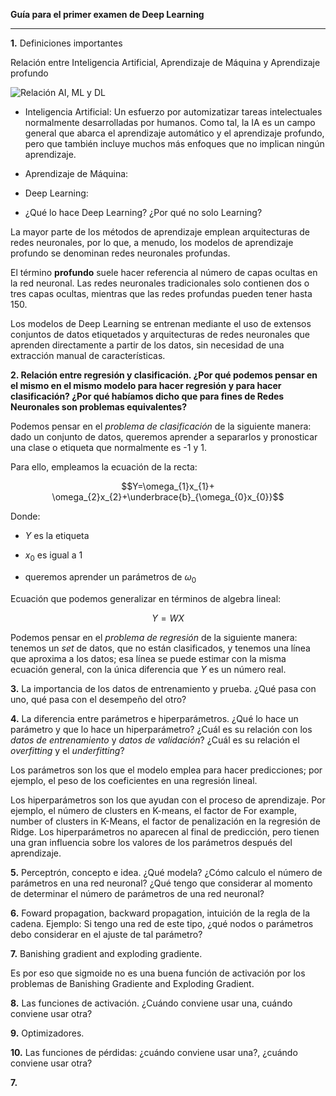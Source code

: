 **Guía para el primer examen de Deep Learning**

***

**1.** Definiciones importantes

Relación entre Inteligencia Artificial, Aprendizaje de Máquina y Aprendizaje profundo

![Relación AI, ML y DL](https://github.com/dapivei/deep-learning-2020/tree/master/images)


+ Inteligencia Artificial: Un esfuerzo por automizatizar tareas intelectuales normalmente desarrolladas por humanos. Como tal, la IA es un campo general que abarca el aprendizaje automático y el aprendizaje profundo, pero que también incluye muchos más enfoques que no implican ningún aprendizaje.

+ Aprendizaje de Máquina:


+ Deep Learning:

- ¿Qué lo hace Deep Learning? ¿Por qué no solo Learning?

La mayor parte de los métodos de aprendizaje emplean arquitecturas de redes neuronales, por lo que, a menudo, los modelos de aprendizaje profundo se denominan redes neuronales profundas.

El término **profundo** suele hacer referencia al número de capas ocultas en la red neuronal. Las redes neuronales tradicionales solo contienen dos o tres capas ocultas, mientras que las redes profundas pueden tener hasta 150.

Los modelos de Deep Learning se entrenan mediante el uso de extensos conjuntos de datos etiquetados y arquitecturas de redes neuronales que aprenden directamente a partir de los datos, sin necesidad de una extracción manual de características.


**2. Relación entre regresión y clasificación. ¿Por qué podemos pensar en el mismo en el mismo modelo para hacer regresión y para hacer clasificación? ¿Por qué habíamos dicho que para fines de Redes Neuronales son problemas equivalentes?**

Podemos pensar en el *problema de clasificación* de la siguiente manera: dado un conjunto de datos, queremos aprender a separarlos y pronosticar una clase o etiqueta que normalmente es -1 y 1.


Para ello, empleamos la ecuación de la recta:

$$Y=\omega_{1}x_{1}+ \omega_{2}x_{2}+\underbrace{b}_{\omega_{0}x_{0}}$$

Donde:

* $Y$ es la etiqueta

* $x_{0}$ es igual a $1$

* queremos aprender un parámetros de $\omega_{0}$

Ecuación que podemos generalizar en términos de algebra lineal:

$$Y=WX$$

Podemos pensar en el *problema de regresión*  de la siguiente manera: tenemos un *set* de datos, que no están clasificados, y tenemos una línea que aproxima a los datos; esa línea se puede estimar con la misma ecuación general, con la única diferencia que $Y$ es un número real.


**3.** La importancia de los datos de entrenamiento y prueba. ¿Qué pasa con uno, qué pasa con el desempeño del otro?




**4.** La diferencia entre parámetros e hiperparámetros. ¿Qué lo hace un parámetro y que lo hace un hiperparámetro? ¿Cuál es su relación con los *datos de entrenamiento* y *datos de validación*? ¿Cuál es su relación el *overfitting* y el *underfitting*?

Los parámetros son los que el modelo emplea para hacer predicciones; por ejemplo, el peso de los coeficientes en una regresión lineal.  


Los hiperparámetros son los que ayudan con el proceso de aprendizaje. Por ejemplo, el número de clusters en K-means, el factor de  For example, number of clusters in K-Means, el factor de penalización en la regresión de Ridge. Los hiperparámetros no aparecen al final de predicción, pero tienen una gran influencia sobre los valores de los parámetros después del aprendizaje.

**5.** Perceptrón, concepto e idea. ¿Qué modela? ¿Cómo calculo el número de parámetros en una red neuronal? ¿Qué tengo que considerar al momento de determinar el número de parámetros de una red neuronal?


**6.** Foward propagation, backward propagation, intuición de la regla de la cadena. Ejemplo: Si tengo una red de este tipo, ¿qué nodos o parámetros debo considerar en el ajuste de tal parámetro?

**7.** Banishing gradient and exploding gradiente.

Es por eso que sigmoide no es una buena función de activación por los problemas de Banishing Gradiente and Exploding Gradient.

**8.** Las funciones de activación. ¿Cuándo conviene usar una, cuándo conviene usar otra?


**9.** Optimizadores.

**10.** Las funciones de pérdidas: ¿cuándo conviene usar una?, ¿cuándo conviene usar otra?


**7.**
